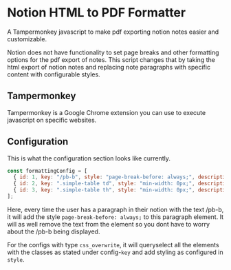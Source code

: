 # Notion HTML to PDF Formatter
A Tampermonkey javascript to make pdf exporting notion notes easier and customizable.

Notion does not have functionality to set page breaks and other formatting options for the pdf export of notes. This script changes that by taking the html export of notion notes and replacing note paragraphs with specific content with configurable styles. 

## Tampermonkey
Tampermonkey is a Google Chrome extension you can use to execute javascript on specific websites.

## Configuration
This is what the configuration section looks like currently.
```javascript
const formattingConfig = [
  { id: 1, key: "/pb-b", style: "page-break-before: always;", description: "page break", type: "styling_obj" },
  { id: 2, key: ".simple-table td", style: "min-width: 0px;", description: "remove min-width from table data", type: "css_overwrite" },
  { id: 3, key: ".simple-table th", style: "min-width: 0px;", description: "remove min-width from table header", type: "css_overwrite" },
];
```
Here, every time the user has a paragraph in their notion with the text /pb-b, it will add the style `page-break-before: always;` to this paragraph element. It will as well remove the text from the element so you dont have to worry about the /pb-b being displayed.

For the configs with type `css_overwrite`, it will queryselect all the elements with the classes as stated under config-`key` and add styling as configured in `style`.
